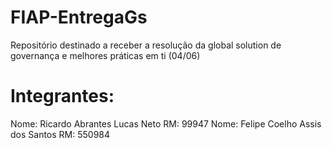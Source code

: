 # FIAP-EntregaGs
Repositório destinado a receber a resolução da global solution de governança e melhores práticas em ti (04/06)

# Integrantes:

Nome: Ricardo Abrantes Lucas Neto 		  RM: 99947
Nome: Felipe Coelho Assis dos Santos 		RM: 550984
